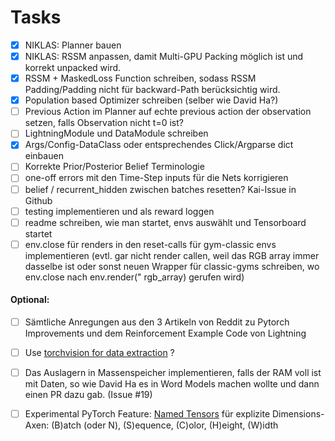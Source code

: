 # Tasks

- [x] NIKLAS: Planner bauen
- [x] NIKLAS: RSSM anpassen, damit Multi-GPU Packing möglich ist und korrekt unpacked wird.
- [x] RSSM + MaskedLoss Function schreiben, sodass RSSM Padding/Padding nicht für backward-Path berücksichtig wird.
- [x] Population based Optimizer schreiben (selber wie David Ha?)
- [ ] Previous Action im Planner auf echte previous action der observation setzen, falls Observation nicht t=0 ist?
- [ ] LightningModule und DataModule schreiben
- [x] Args/Config-DataClass oder entsprechendes Click/Argparse dict einbauen
- [ ] Korrekte Prior/Posterior Belief Terminologie
- [ ] one-off errors mit den Time-Step inputs für die Nets korrigieren
- [ ] belief / recurrent_hidden zwischen batches resetten? Kai-Issue in Github
- [ ] testing implementieren und als reward loggen
- [ ] readme schreiben, wie man startet, envs auswählt und Tensorboard startet
- [ ] env.close für renders in den reset-calls für gym-classic envs implementieren (evtl. gar nicht render callen, weil
  das RGB array immer dasselbe ist oder sonst neuen Wrapper für classic-gyms schreiben, wo env.close nach env.render("
  rgb_array) gerufen wird)

#### Optional:

- [ ] Sämtliche Anregungen aus den 3 Artikeln von Reddit zu Pytorch Improvements und dem Reinforcement Example Code von
  Lightning
- [ ] 
  Use [torchvision for data extraction](https://pytorch.org/tutorials/intermediate/reinforcement_q_learning.html#input-extraction)
  ?
- [ ] Das Auslagern in Massenspeicher implementieren, falls der RAM voll ist mit Daten, so wie David Ha es in Word
  Models machen wollte und dann einen PR dazu gab. (Issue #19)
- [ ] Experimental PyTorch Feature: [Named Tensors](https://pytorch.org/docs/stable/named_tensor.html) für explizite
  Dimensions-Axen: (B)atch (oder N), (S)equence, (C)olor, (H)eight, (W)idth
  


